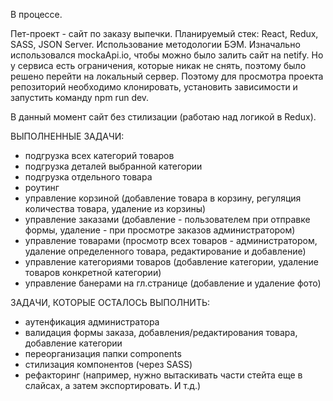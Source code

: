 В процессе.

Пет-проект - сайт по заказу выпечки. Планируемый стек: React, Redux, SASS, JSON Server. Использование методологии БЭМ. Изначально использовался mockaApi.io, чтобы можно было залить сайт на netify. Но у сервиса есть ограничения, которые никак не снять, поэтому было решено перейти на локальный сервер. Поэтому для просмотра проекта репозиторий необходимо клонировать, установить зависимости и запустить команду npm run dev. 

В данный момент сайт без стилизации (работаю над логикой в Redux).

ВЫПОЛНЕННЫЕ ЗАДАЧИ:
- подгрузка всех категорий товаров
- подгрузка деталей выбранной категории
- подгрузка отдельного товара
- роутинг
- управление корзиной (добавление товара в корзину, регуляция количества товара, удаление из корзины)
- управление заказами (добавление - пользователем при отправке формы, удаление - при просмотре заказов администратором)
- управление товарами (просмотр всех товаров - администратором, удаление определенного товара, редактирование и добавление)
- управление категориями товаров (добавление категории, удаление товаров конкретной категории)
- управление банерами на гл.странице (добавление и удаление фото)


ЗАДАЧИ, КОТОРЫЕ ОСТАЛОСЬ ВЫПОЛНИТЬ:
- аутенфикация администратора
- валидация формы заказа, добавления/редактирования товара, добавление категории
- переорганизация папки components
- стилизация компонентов (через SASS)
- рефакторинг (например, нужно вытаскивать части стейта еще в слайсах, а затем экспортировать. И т.д.)


